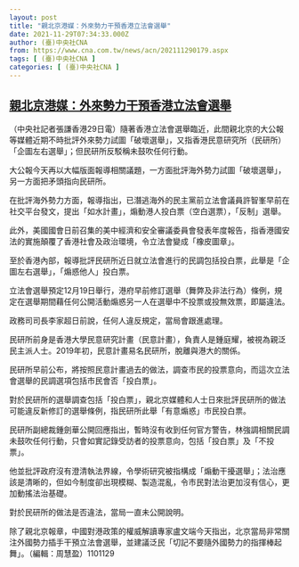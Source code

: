 ```yaml
---
layout: post
title: "親北京港媒：外來勢力干預香港立法會選舉"
date: 2021-11-29T07:34:33.000Z
author: (臺)中央社CNA
from: https://www.cna.com.tw/news/acn/202111290179.aspx
tags: [ (臺)中央社CNA ]
categories: [ (臺)中央社CNA ]
---
```

<!--1638171273000-->
[親北京港媒：外來勢力干預香港立法會選舉](https://www.cna.com.tw/news/acn/202111290179.aspx)
------

<div>
<div></div><div><p>（中央社記者張謙香港29日電）隨著香港立法會選舉臨近，此間親北京的大公報等媒體近期不時批評外來勢力試圖「破壞選舉」，又指香港民意研究所（民研所）「企圖左右選舉」；但民研所反駁稱未鼓吹任何行動。</p><p>大公報今天再以大幅版面報導相關議題，一方面批評海外勢力試圖「破壞選舉」，另一方面把矛頭指向民研所。</p><p>在批評海外勢力方面，報導指出，已潛逃海外的民主黨前立法會議員許智峯早前在社交平台發文，提出「如水計畫」，煽動港人投白票（空白選票），「反制」選舉。</p><p>此外，美國國會日前召集的美中經濟和安全審議委員會發表年度報告，指香港國安法的實施顛覆了香港社會及政治環境，令立法會變成「橡皮圖章」。</p><p>至於香港內部，報導批評民研所近日就立法會進行的民調包括投白票，此舉是「企圖左右選舉」，「煽惑他人」投白票。</p><p>立法會選舉預定12月19日舉行，港府早前修訂選舉（舞弊及非法行為）條例，規定在選舉期間藉任何公開活動煽惑另一人在選舉中不投票或投無效票，即屬違法。</p><p>政務司司長李家超日前說，任何人違反規定，當局會跟進處理。</p><p>民研所前身是香港大學民意研究計畫（民意計畫），負責人是鍾庭耀，被視為親泛民主派人士。2019年初，民意計畫易名民研所，脫離與港大的關係。</p><p>民研所早前公布，將按照民意計畫過去的做法，調查市民的投票意向，而這次立法會選舉的民調選項包括市民會否「投白票」。</p><p>對於民研所的選舉調查包括「投白票」，親北京媒體和人士日來批評民研所的做法可能違反新修訂的選舉條例，指民研所此舉「有意煽惑」市民投白票。</p><p>民研所副總裁鍾劍華公開回應指出，暫時沒有收到任何官方警告，林強調相關民調未鼓吹任何行動，只會如實記錄受訪者的投票意向，包括「投白票」及「不投票」。</p><p>他並批評政府沒有澄清執法界線，令學術研究被指構成「煽動干擾選舉」；法治應該是清晰的，但如今制度卻出現模糊、製造混亂，令市民對法治更加沒有信心，更加動搖法治基礎。</p><p>對於民研所的做法是否違法，當局一直未公開說明。</p><p>除了親北京報章，中國對港政策的權威解讀專家盧文端今天指出，北京當局非常關注外國勢力插手干預立法會選舉，並建議泛民「切記不要隨外國勢力的指揮棒起舞」。（編輯：周慧盈）1101129</p></div>
</div>
